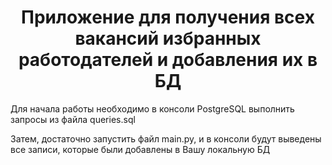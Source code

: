 <h1 align="center"> Приложение для получения всех вакансий избранных работодателей и добавления их в БД</h1>
<p>Для начала работы необходимо в консоли PostgreSQL выполнить запросы из файла queries.sql</p>
<p>Затем, достаточно запустить файл main.py, и в консоли будут выведены все записи, которые были добавлены в Вашу локальную БД </p>


